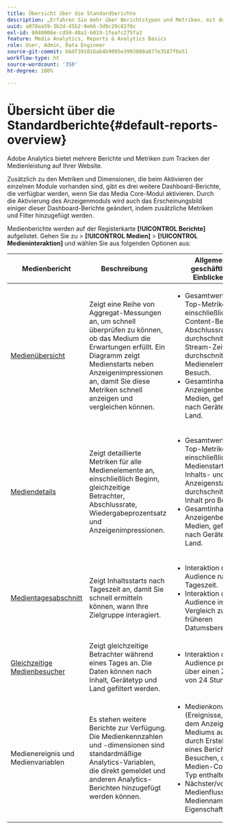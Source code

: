 ```yaml
---
title: Übersicht über die Standardberichte
description: „Erfahren Sie mehr über Berichtstypen und Metriken, mit denen Medien auf Ihrer Website verfolgt werden. Erkunden Sie die Berichte im Dashboard-Stil, die mit dem Media Core-Modul verfügbar sind.“
uuid: a078aa59-3b2d-45b2-9e66-3d9c29c82f0c
exl-id: 0040006e-cd59-48a1-b019-1feafc275fa3
feature: Media Analytics, Reports & Analytics Basics
role: User, Admin, Data Engineer
source-git-commit: b6df391016ab4b9095e3993808a877e3587f0a51
workflow-type: ht
source-wordcount: '350'
ht-degree: 100%

---
```


# Übersicht über die Standardberichte{#default-reports-overview}

Adobe Analytics bietet mehrere Berichte und Metriken zum Tracken der Medienleistung auf Ihrer Website.

Zusätzlich zu den Metriken und Dimensionen, die beim Aktivieren der einzelnen Module vorhanden sind, gibt es drei weitere Dashboard-Berichte, die verfügbar werden, wenn Sie das Media Core-Modul aktivieren. Durch die Aktivierung des Anzeigenmoduls wird auch das Erscheinungsbild einiger dieser Dashboard-Berichte geändert, indem zusätzliche Metriken und Filter hinzugefügt werden.

Medienberichte werden auf der Registerkarte **[!UICONTROL Berichte]** aufgelistet. Gehen Sie zu > **[!UICONTROL Medien]** > **[!UICONTROL Medieninteraktion]** und wählen Sie aus folgenden Optionen aus:

| Medienbericht | Beschreibung     | Allgemeine geschäftliche Einblicke       |
| --- | --- | --- |
| [Medienübersicht ](media-reports-overview.md) | Zeigt eine Reihe von Aggregat-Messungen an, um schnell überprüfen zu können, ob das Medium die Erwartungen erfüllt. Ein Diagramm zeigt Medienstarts neben Anzeigenimpressionen an, damit Sie diese Metriken schnell anzeigen und vergleichen können. | <ul> <li>Gesamtwerte für Top-Metriken, einschließlich Content-Beginn, Abschlussrate, durchschnittliche Stream-Zeit und durchschnittliche Medienelemente pro Besuch.  </li> <li>Gesamtinhalt und Anzeigenbeginn für Medien, gefiltert nach Gerätetyp oder Land.  </li> </ul> |
| [Mediendetails ](media-reports-detail.md) | Zeigt detaillierte Metriken für alle Medienelemente an, einschließlich Beginn, gleichzeitige Betrachter, Abschlussrate, Wiedergabeprozentsatz und Anzeigenimpressionen. | <ul> <li>Gesamtwerte für die Top-Metriken einschließlich Medienstarts, Inhalts- und Anzeigenstarts und durchschnittlicher Inhalt pro Besuch.  </li> <li>Gesamtinhalt und Anzeigenbeginn für Medien, gefiltert nach Gerätetyp oder Land.  </li> </ul> |
| [Medientagesabschnitt ](media-reports-daypart.md) | Zeigt Inhaltsstarts nach Tageszeit an, damit Sie schnell ermitteln können, wann Ihre Zielgruppe interagiert. | <ul> <li>Interaktion der Audience nach Tageszeit.  </li> <li>Interaktion der Audience im Vergleich zu früheren Datumsbereichen.  </li> </ul> |
| [Gleichzeitige Medienbesucher ](media-concurrent-viewers.md) | Zeigt gleichzeitige Betrachter während eines Tages an. Die Daten können nach Inhalt, Gerätetyp und Land gefiltert werden. | <ul> <li>Interaktion der Audience pro Minute über einen Zeitraum von 24 Stunden.  </li> </ul> |
| Medienereignis und Medienvariablen | Es stehen weitere Berichte zur Verfügung. Die Medienkennzahlen und -dimensionen sind standardmäßige Analytics-Variablen, die direkt gemeldet und anderen Analytics-Berichten hinzugefügt werden können. | <ul> <li>Medienkonvertierung (Ereignisse, die nach dem Anzeigen des Mediums auftreten) durch Erstellung eines Berichts mit Besuchen, die einen Medien-Content-Typ enthalten.  </li> <li>Nächster/vorheriger Medienfluss mit der Mediennamen-Eigenschaft.  </li> </ul> |
